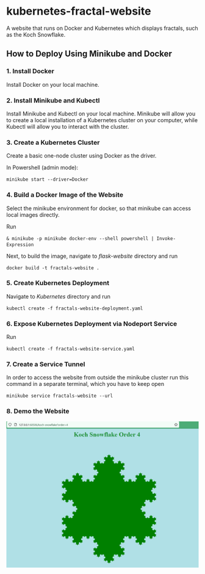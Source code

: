 # kubernetes-fractal-website
A website that runs on Docker and Kubernetes which displays fractals, such as the Koch Snowflake.

## How to Deploy Using Minikube and Docker

### 1. Install Docker
Install Docker on your local machine.

### 2. Install Minikube and Kubectl
Install Minikube and Kubectl on your local machine. Minikube will allow you to create a local installation of a Kubernetes cluster on your computer, while Kubectl will allow you to interact with the cluster.

### 3. Create a Kubernetes Cluster
Create a basic one-node cluster using Docker as the driver.

In Powershell (admin mode):
```pwsh 
minikube start --driver=Docker
```

### 4. Build a Docker Image of the Website
Select the minikube environment for docker, so that minikube can access local images directly.

Run
```pwsh
& minikube -p minikube docker-env --shell powershell | Invoke-Expression
```
Next, to build the image, navigate to *flask-website* directory and run
```pwsh
docker build -t fractals-website .
```

### 5. Create Kubernetes Deployment
Navigate to *Kubernetes* directory and run
```pwsh
kubectl create -f fractals-website-deployment.yaml
```
### 6. Expose Kubernetes Deployment via Nodeport Service
Run
```pwsh
kubectl create -f fractals-website-service.yaml
```

### 7. Create a Service Tunnel
In order to access the website from outside the minikube cluster run this command in a separate terminal, which you have to keep open
```pwsh
minikube service fractals-website --url
```

### 8. Demo the Website

![Page Displaying Koch Snowflake](expected_result.png)
